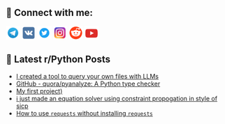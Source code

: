 ## 🔎 Connect with me:
[<img src="https://github.com/bullbesh/bullbesh/blob/main/images/Telegram.png" width="32" height="32" />](https://t.me/bullbesh)
[<img src="https://github.com/bullbesh/bullbesh/blob/main/images/VK.png" width="32" height="32" />](https://vk.com/bullbesh)
[<img src="https://github.com/bullbesh/bullbesh/blob/main/images/Twitter.png" width="32" height="32" />](https://twitter.com/bullbesh1)
[<img src="https://github.com/bullbesh/bullbesh/blob/main/images/Instagram.png" width="32" height="32" />](https://www.instagram.com/bullbesh)
[<img src="https://github.com/bullbesh/bullbesh/blob/main/images/Reddit.png" width="32" height="32" />](https://www.reddit.com/user/bullbesh)
[<img src="https://github.com/bullbesh/bullbesh/blob/main/images/YouTube.png" width="32" height="32" />](https://www.youtube.com/channel/UCtfjRs6uzgq5mfm8S06WTcg)

## 📕 Latest r/Python Posts
<!-- BLOG-POST-LIST:START -->
- [I created a tool to query your own files with LLMs](https://www.reddit.com/r/Python/comments/13rb7ng/i_created_a_tool_to_query_your_own_files_with_llms/)
- [GitHub - quora/pyanalyze: A Python type checker](https://www.reddit.com/r/Python/comments/13raa57/github_quorapyanalyze_a_python_type_checker/)
- [My first project&rpar;](https://www.reddit.com/r/Python/comments/13ra6jz/my_first_project/)
- [i just made an equation solver using constraint propogation in style of sicp](https://www.reddit.com/r/Python/comments/13r8ygc/i_just_made_an_equation_solver_using_constraint/)
- [How to use `requests` without installing `requests`](https://www.reddit.com/r/Python/comments/13r8ngb/how_to_use_requests_without_installing_requests/)
<!-- BLOG-POST-LIST:END -->
